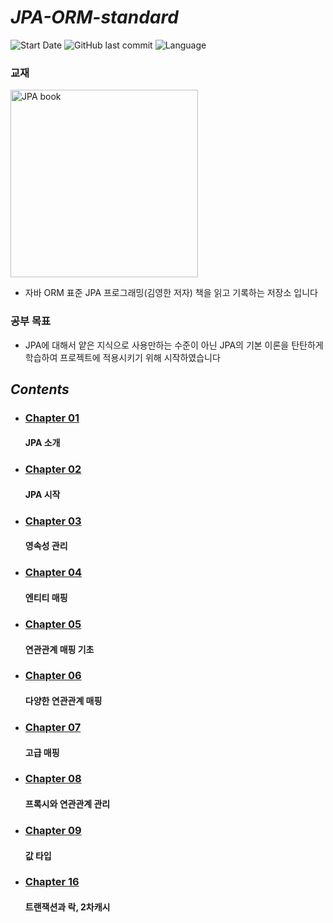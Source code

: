 # *JPA-ORM-standard*
![Start Date](https://img.shields.io/badge/start%20date%20-25.07.23-green?style=flat-square&logo=start)
![GitHub last commit](https://img.shields.io/github/last-commit/HaejunJang/jpa-orm-standard?style=flat-square)
![Language](https://img.shields.io/badge/language-Java-orange?style=flat-square&logo=java)
### 교재
<img height="300" alt="JPA book" src="https://github.com/user-attachments/assets/96f4f5ae-2cd0-4bdf-b988-dc64641f92d7" />

- 자바 ORM 표준 JPA 프로그래밍(김영한 저자) 책을 읽고 기록하는 저장소 입니다
### 공부 목표

- JPA에 대해서 얕은 지식으로 사용만하는 수준이 아닌 JPA의 기본 이론을 탄탄하게 학습하여 프로젝트에 적용시키기 위해 시작하였습니다

## *Contents*

- ### [Chapter 01](https://github.com/HaejunJang/jpa-orm-standard/tree/main/Chapter_1)

  #### JPA 소개

- ### [Chapter 02](https://github.com/HaejunJang/jpa-orm-standard/tree/main/Chapter_2)

  #### JPA 시작

- ### [Chapter 03](https://github.com/HaejunJang/jpa-orm-standard/tree/main/Chapter_3)

  #### 영속성 관리

- ### [Chapter 04](https://github.com/HaejunJang/jpa-orm-standard/tree/main/Chapter_4)

  #### 엔티티 매핑

- ### [Chapter 05](https://github.com/HaejunJang/jpa-orm-standard/tree/main/Chapter_5)

  #### 연관관계 매핑 기초
  
- ### [Chapter 06](https://github.com/HaejunJang/jpa-orm-standard/tree/main/Chapter_6)

  #### 다양한 연관관계 매핑

- ### [Chapter 07](https://github.com/HaejunJang/jpa-orm-standard/tree/main/Chapter_7)

  #### 고급 매핑

- ### [Chapter 08](https://github.com/HaejunJang/jpa-orm-standard/tree/main/Chapter_8)

  #### 프록시와 연관관계 관리

- ### [Chapter 09](https://github.com/HaejunJang/jpa-orm-standard/tree/main/Chapter_9)

  #### 값 타입

- ### [Chapter 16](https://github.com/HaejunJang/jpa-orm-standard/tree/main/Chapter_16)

  #### 트랜잭션과 락, 2차캐시 